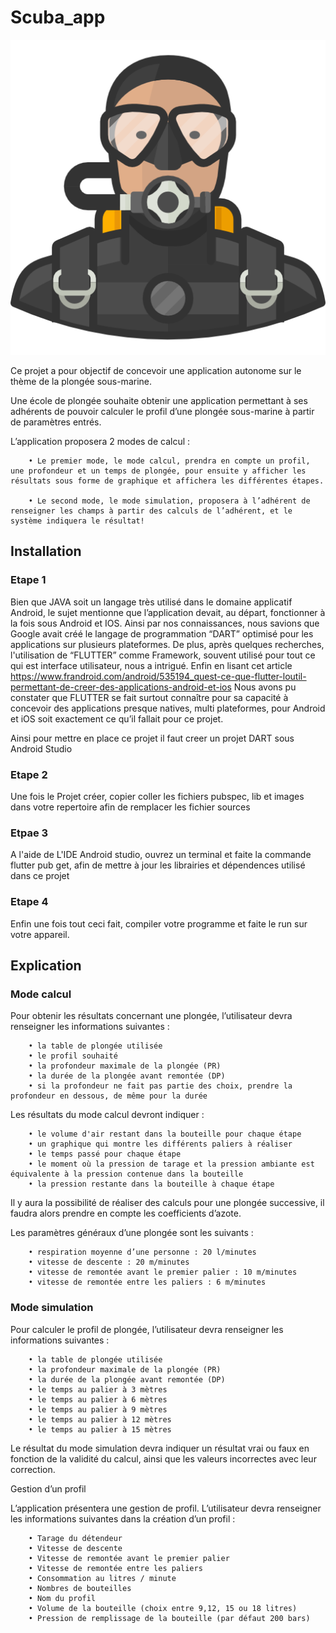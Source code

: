 # Scuba_app

![alt text](https://github.com/leo9722/Scuba_app/blob/main/images/imgDiver.png)

Ce projet a pour objectif de concevoir une application autonome sur le thème de la plongée sous-marine.

Une école de plongée souhaite obtenir une application permettant à ses adhérents de pouvoir calculer le profil d’une plongée sous-marine à partir de paramètres entrés.

L’application proposera 2 modes de calcul :

        • Le premier mode, le mode calcul, prendra en compte un profil, une profondeur et un temps de plongée, pour ensuite y afficher les résultats sous forme de graphique et affichera les différentes étapes.

        • Le second mode, le mode simulation, proposera à l’adhérent de renseigner les champs à partir des calculs de l’adhérent, et le système indiquera le résultat!
        

        
## Installation

### Etape 1 

Bien que JAVA soit un langage très utilisé dans le domaine applicatif Android, le sujet mentionne que l’application devait, au départ, fonctionner à la fois sous Android et IOS. 
Ainsi par nos connaissances, nous savions que Google avait créé le langage de programmation “DART” optimisé pour les applications sur plusieurs plateformes. De plus, après quelques recherches, l'utilisation de “FLUTTER” comme Framework, souvent utilisé pour tout ce qui est interface utilisateur, nous a intrigué. Enfin en lisant cet article  
https://www.frandroid.com/android/535194_quest-ce-que-flutter-loutil-permettant-de-creer-des-applications-android-et-ios 
Nous avons pu constater que FLUTTER se fait surtout connaître pour sa capacité à concevoir des applications presque natives, multi plateformes, pour Android et iOS soit exactement ce qu’il fallait pour ce projet.

Ainsi pour mettre en place ce projet il faut creer un projet DART sous Android Studio 

### Etape 2

Une fois le Projet créer, copier coller les fichiers pubspec, lib et images dans votre repertoire afin de remplacer les fichier sources

### Etpae 3

A l'aide de L'IDE Android studio, ouvrez un terminal et faite la commande flutter pub get, afin de mettre à jour les librairies et dépendences utilisé dans ce projet 

### Etape 4 

Enfin une fois tout ceci fait, compiler votre programme et faite le run sur votre appareil.


## Explication


### Mode calcul

Pour obtenir les résultats concernant une plongée, l’utilisateur devra renseigner les informations suivantes :

        • la table de plongée utilisée
        • le profil souhaité
        • la profondeur maximale de la plongée (PR)
        • la durée de la plongée avant remontée (DP)
        • si la profondeur ne fait pas partie des choix, prendre la profondeur en dessous, de même pour la durée
        
Les résultats du mode calcul devront indiquer :

        • le volume d'air restant dans la bouteille pour chaque étape
        • un graphique qui montre les différents paliers à réaliser
        • le temps passé pour chaque étape
        • le moment où la pression de tarage et la pression ambiante est équivalente à la pression contenue dans la bouteille
        • la pression restante dans la bouteille à chaque étape

Il y aura la possibilité de réaliser des calculs pour une plongée successive, il faudra alors prendre en compte les coefficients d’azote.

Les paramètres généraux d’une plongée sont les suivants :

        • respiration moyenne d’une personne : 20 l/minutes
        • vitesse de descente : 20 m/minutes
        • vitesse de remontée avant le premier palier : 10 m/minutes
        • vitesse de remontée entre les paliers : 6 m/minutes



### Mode simulation

Pour calculer le profil de plongée, l’utilisateur devra renseigner les informations suivantes :

        • la table de plongée utilisée
        • la profondeur maximale de la plongée (PR)
        • la durée de la plongée avant remontée (DP)
        • le temps au palier à 3 mètres
        • le temps au palier à 6 mètres
        • le temps au palier à 9 mètres
        • le temps au palier à 12 mètres
        • le temps au palier à 15 mètres

Le résultat du mode simulation devra indiquer un résultat vrai ou faux en fonction de la validité du calcul, ainsi que les valeurs incorrectes avec leur correction.

Gestion d’un profil

L’application présentera une gestion de profil. L’utilisateur devra renseigner les informations suivantes dans la création d’un profil :

        • Tarage du détendeur 
        • Vitesse de descente 
        • Vitesse de remontée avant le premier palier
        • Vitesse de remontée entre les paliers 
        • Consommation au litres / minute
        • Nombres de bouteilles
        • Nom du profil 
        • Volume de la bouteille (choix entre 9,12, 15 ou 18 litres)
        • Pression de remplissage de la bouteille (par défaut 200 bars)

